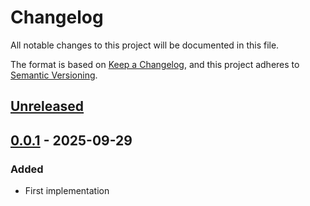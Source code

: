 # Changelog

All notable changes to this project will be documented in this file.

The format is based on [Keep a Changelog](https://keepachangelog.com/en/1.0.0/),
and this project adheres to [Semantic Versioning](https://semver.org/spec/v2.0.0.html).



## [Unreleased]

## [0.0.1] - 2025-09-29

### Added

- First implementation

[Unreleased]: https://github.com/giantswarm/frontmatter-validator/compare/v0.0.1...HEAD
[0.0.1]: https://github.com/giantswarm/frontmatter-validator/releases/tag/v0.0.1

